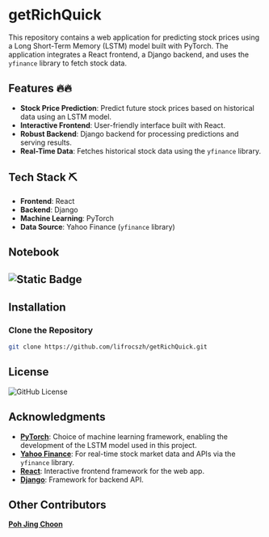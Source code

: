 # getRichQuick
This repository contains a web application for predicting stock prices using a Long Short-Term Memory (LSTM) model built with PyTorch. The application integrates a React frontend, a Django backend, and uses the `yfinance` library to fetch stock data.

## Features 🔥🔥

- **Stock Price Prediction**: Predict future stock prices based on historical data using an LSTM model.
- **Interactive Frontend**: User-friendly interface built with React.
- **Robust Backend**: Django backend for processing predictions and serving results.
- **Real-Time Data**: Fetches historical stock data using the `yfinance` library.

## Tech Stack ⛏️

- **Frontend**: React
- **Backend**: Django
- **Machine Learning**: PyTorch
- **Data Source**: Yahoo Finance (`yfinance` library)

## Notebook
![Static Badge](https://img.shields.io/badge/Link-red?style=for-the-badge&label=link&link=https%3A%2F%2Fgithub.com%2Flifrocszh%2FgetRichQuick%2Fblob%2Fmain%2FModel%2520Training%2Factual_model.ipynb)
---

## Installation

### Clone the Repository

```bash
git clone https://github.com/lifrocszh/getRichQuick.git
```

## License
![GitHub License](https://img.shields.io/github/license/lifrocszh/getRichQuick)

## Acknowledgments

- **[PyTorch](https://pytorch.org/)**: Choice of machine learning framework, enabling the development of the LSTM model used in this project.
- **[Yahoo Finance](https://finance.yahoo.com/)**: For real-time stock market data and APIs via the `yfinance` library.
- **[React](https://reactjs.org/)**: Interactive frontend framework for the web app.
- **[Django](https://www.djangoproject.com/)**: Framework for backend API.

## Other Contributors
**[Poh Jing Choon](https://github.com/choonzies)**



